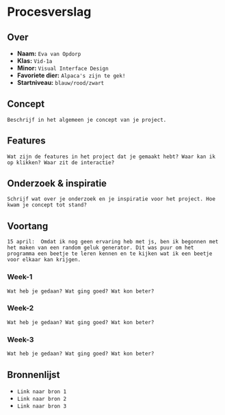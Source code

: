 <!-- Vergeet je niet de comments uit te zetten voordat je begint met typen? 💬 -->

# Procesverslag

## Over
* **Naam:** `Eva van Opdorp`
* **Klas:** `Vid-1a`
* **Minor:** `Visual Interface Design`
* **Favoriete dier:** `Alpaca's zijn te gek!`
* **Startniveau:** `blauw/rood/zwart`

## Concept

`Beschrijf in het algemeen je concept van je project.`

## Features

`Wat zijn de features in het project dat je gemaakt hebt? Waar kan ik op klikken? Waar zit de interactie?`

## Onderzoek & inspiratie
`Schrijf wat over je onderzoek en je inspiratie voor het project. Hoe kwam je concept tot stand?`

## Voortang

`15 april: 
Omdat ik nog geen ervaring heb met js, ben ik begonnen met het maken van een random geluk generator. Dit was puur om het programma een beetje te leren kennen en te kijken wat ik een beetje voor elkaar kan krijgen.`

### Week-1
`Wat heb je gedaan? Wat ging goed? Wat kon beter?`

### Week-2
`Wat heb je gedaan? Wat ging goed? Wat kon beter?`

### Week-3
`Wat heb je gedaan? Wat ging goed? Wat kon beter?`


## Bronnenlijst

* `Link naar bron 1`
* `Link naar bron 2`
* `Link naar bron 3`